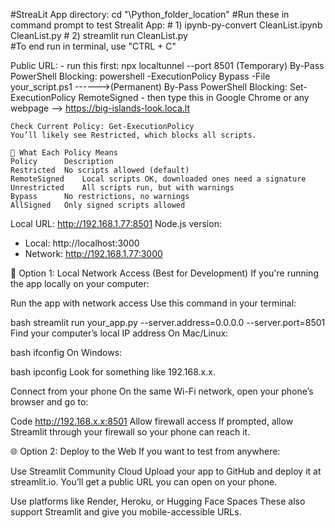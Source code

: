 #StreaLit App directory: cd "\Python_folder_location" 
#Run these in command prompt to test Strealit App:
    # 1) ipynb-py-convert CleanList.ipynb CleanList.py
    # 2) streamlit run CleanList.py   
#To end run in terminal, use "CTRL + C"



Public URL: 
	- run this first: npx localtunnel --port 8501
		(Temporary) By-Pass PowerShell Blocking: powershell -ExecutionPolicy Bypass -File your_script.ps1		               	 ------>(Permanent) By-Pass PowerShell Blocking: Set-ExecutionPolicy RemoteSigned 
	- then type this in Google Chrome or any webpage -->  https://big-islands-look.loca.lt
 
	Check Current Policy: Get-ExecutionPolicy
	You’ll likely see Restricted, which blocks all scripts.

	🧠 What Each Policy Means
	Policy		Description
	Restricted	No scripts allowed (default)
	RemoteSigned	Local scripts OK, downloaded ones need a signature
	Unrestricted	All scripts run, but with warnings
	Bypass		No restrictions, no warnings
	AllSigned	Only signed scripts allowed


Local URL: http://192.168.1.77:8501
Node.js version:
   - Local:        http://localhost:3000
   - Network:      http://192.168.1.77:3000

📱 Option 1: Local Network Access (Best for Development)
If you're running the app locally on your computer:

Run the app with network access Use this command in your terminal:

bash
streamlit run your_app.py --server.address=0.0.0.0 --server.port=8501
Find your computer’s local IP address On Mac/Linux:

bash
ifconfig
On Windows:

bash
ipconfig
Look for something like 192.168.x.x.

Connect from your phone On the same Wi-Fi network, open your phone’s browser and go to:

Code
http://192.168.x.x:8501
Allow firewall access If prompted, allow Streamlit through your firewall so your phone can reach it.

🌐 Option 2: Deploy to the Web
If you want to test from anywhere:

Use Streamlit Community Cloud Upload your app to GitHub and deploy it at streamlit.io. You’ll get a public URL you can open on your phone.

Use platforms like Render, Heroku, or Hugging Face Spaces These also support Streamlit and give you mobile-accessible URLs.

